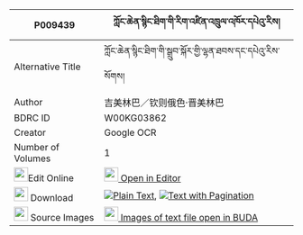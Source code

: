 |P009439|ཀློང་ཆེན་སྙིང་ཐིག་གི་རིག་འཛིན་འཁྲུལ་འཁོར་དཔེའུ་རིས། 
| --- | --- 
|Alternative Title |ཀློང་ཆེན་སྙིང་ཐིག་གི་སྒྲུབ་སྐོར་གྱི་ལྷན་ཐབས་དང་དཔེའུ་རིས་སོགས།
|Author| 吉美林巴／钦则俄色·晋美林巴
|BDRC ID | W00KG03862
|Creator | Google OCR
|Number of Volumes| 1
|<img width="25" src="https://img.icons8.com/color/25/000000/edit-property.png">Edit Online| [<img width="25" src="https://avatars.githubusercontent.com/u/45091458?s=200&v=4"> Open in Editor](http://editor.openpecha.org/P009439)
|<img width="25" src="https://img.icons8.com/fluent/48/000000/download-2.png"/>  Download | [![](https://img.icons8.com/color/20/000000/txt.png)Plain Text](https://github.com/Openpecha/P009439/releases/download/v1/longchen_nyingtik_gi_rigdzin_t_plain_P009439.zip), [![](https://img.icons8.com/color/20/000000/txt.png)Text with Pagination](https://github.com/Openpecha/P009439/releases/download/v1/longchen_nyingtik_gi_rigdzin_t_pages_P009439.zip)
|<img width="25" src="https://img.icons8.com/plasticine/100/000000/pictures-folder.png"/>  Source Images | [<img width="25" src="https://library.bdrc.io/icons/BUDA-small.svg"> Images of text file open in BUDA](https://library.bdrc.io/show/bdr:W00KG03862)